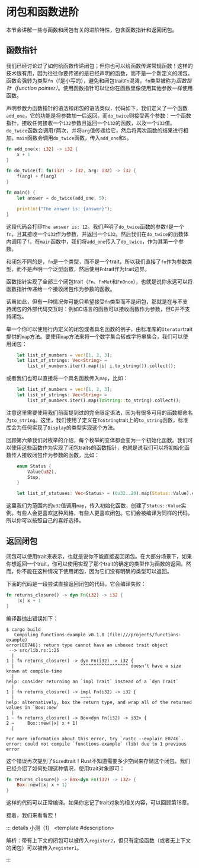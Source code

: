 <script setup>
import {
  QuizProvider,
  Quiz,
  Radio,
  Option
} from "../../components/quiz"
</script>

# 闭包和函数进阶

本节会讲解一些与函数和闭包有关的进阶特性，包含函数指针和返回闭包。

## 函数指针

我们已经讨论过了如何给函数传递闭包；但你也可以给函数传递常规函数！这样的技术很有用，因为往往你要传递的是已经声明的函数，而不是一个新定义的闭包。函数会强转为类型`fn`（f是小写的），避免和闭包trait`Fn`混淆。`fn`类型被称为*函数指针（function pointer）*。使用函数指针可以让你在函数里像使用其他参数一样使用函数。

声明参数为函数指针的语法和闭包的语法类似，代码如下，我们定义了一个函数`add_one`，它的功能是将参数加一后返回。而`do_twice`则接受两个参数：一个函数指针，接收任何接收一个`i32`参数且返回一个`i32`的函数，以及一个`i32`值。`do_twice`函数会调用`f`两次，并将`arg`值传递给它，然后将两次函数的结果进行相加。`main`函数会调用`do_twice`函数，传入`add_one`和`5`。

```rust
fn add_one(x: i32) -> i32 {
    x + 1
}

fn do_twice(f: fn(i32) -> i32, arg: i32) -> i32 {
    f(arg) + f(arg)
}

fn main() {
    let answer = do_twice(add_one, 5);

    println!("The answer is: {answer}");
}
```

这段代码会打印`The answer is: 12`。我们声明了`do_twice`函数的参数`f`是一个`fn`，且其接收一个`i32`作为参数，并返回一个`i32`。然后我们在`do_twice`的函数体内调用了`f`。在`main`函数中，我们将`add_one`传入了`do_twice`，作为其第一个参数。

和闭包不同的是，`fn`是一个类型，而不是一个trait，所以我们直接了`fn`作为参数类型，而不是声明一个泛型函数，然后使用`Fn`trait作为trait边界。

函数指针实现了全部三个闭包trait（`Fn`、`FnMut`和`FnOnce`），也就是说你永远可以将函数指针传递给一个接收闭包作为参数的函数。

话虽如此，但有一种情况你可能只希望接受`fn`类型而不是闭包，那就是在与不支持闭包的外部代码交互时：例如C语言的函数可以接收函数作为参数，但C并不支持闭包。

举一个你可以使用行内定义的闭包或者具名函数的例子，由标准库的`Iterator`trait提供的`map`方法。要使用`map`方法来将一个数字集合转成字符串集合，我们可以使用闭包：

```rust
    let list_of_numbers = vec![1, 2, 3];
    let list_of_strings: Vec<String> =
        list_of_numbers.iter().map(|i| i.to_string()).collect();
```

或者我们也可以直接将一个具名函数传入`map`，比如：

```rust
    let list_of_numbers = vec![1, 2, 3];
    let list_of_strings: Vec<String> =
        list_of_numbers.iter().map(ToString::to_string).collect();
```

注意这里需要使用我们前面提到过的完全限定语法，因为有很多可用的函数都命名为`to_string`。这里，我们使用了定义在`ToString`trait上的`to_string`函数，标准库会为任何实现了`Display`的类型实现这个方法。

回顾第六章我们对枚举的介绍，每个枚举的变体都会变为一个初始化函数。我们可以使用这些函数作为实现了闭包traits的函数指针，也就是说我们可以将初始化函数传入接收闭包作为参数的函数，比如：

```rust
    enum Status {
        Value(u32),
        Stop,
    }

    let list_of_statuses: Vec<Status> = (0u32..20).map(Status::Value).collect();
```

这里我们为范围内的`u32`值调用`map`，传入初始化函数，创建了`Status::Value`实例。有些人会更喜欢这种风格，有些人更喜欢闭包。它们会被编译为同样的代码，所以你可以按照自己的喜好选择。

## 返回闭包

闭包可以使用trait来表示，也就是说你不能直接返回闭包。在大部分场景下，如果你想返回一个trait，你可以使用实现了那个trait的确定的类型作为函数的返回。然而，你不能在这种情况下使用闭包，因为它们没有明确的类型可以返回。

下面的代码是一段尝试直接返回闭包的代码，它会编译失败：

```rust
fn returns_closure() -> dyn Fn(i32) -> i32 {
    |x| x + 1
}
```

编译器抛出错误如下：

```
$ cargo build
   Compiling functions-example v0.1.0 (file:///projects/functions-example)
error[E0746]: return type cannot have an unboxed trait object
 --> src/lib.rs:1:25
  |
1 | fn returns_closure() -> dyn Fn(i32) -> i32 {
  |                         ^^^^^^^^^^^^^^^^^^ doesn't have a size known at compile-time
  |
help: consider returning an `impl Trait` instead of a `dyn Trait`
  |
1 | fn returns_closure() -> impl Fn(i32) -> i32 {
  |                         ~~~~
help: alternatively, box the return type, and wrap all of the returned values in `Box::new`
  |
1 ~ fn returns_closure() -> Box<dyn Fn(i32) -> i32> {
2 ~     Box::new(|x| x + 1)
  |

For more information about this error, try `rustc --explain E0746`.
error: could not compile `functions-example` (lib) due to 1 previous error
```

这个错误再次提到了`Sized`trait！Rust不知道需要多少空间来存储这个闭包。我们已经介绍了如何处理这种情况，使用trait对象即可：

```rust
fn returns_closure() -> Box<dyn Fn(i32) -> i32> {
    Box::new(|x| x + 1)
}
```

这样的代码可以正常编译。如果你忘记了trait对象的相关内容，可以回顾第18章。

接着，我们来看看宏！

::: details 小测（1）
<QuizProvider>
<Quiz>
<template #description>

解析：带有上下文的闭包可以被传入`register2`，但只有定级函数（或者无上下文的闭包）可以被传入`register1`。

</template>
<template #quiz>

假设现在要实现`register`函数，以下面两种方式接收回调：

```rust
fn register1(cb: fn(Event) -> ());
fn register2<F>(cb: F) where F: Fn(Event) -> ();
```

哪一个签名接收的参数范围更广？

<Radio>
<Option label="它们是一样的" />
<Option label="register1" />
<Option label="register2" answer />
</Radio>

</template>
</Quiz>
</QuizProvider>
:::
